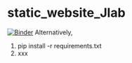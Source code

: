 # static_website_Jlab


[![Binder](https://mybinder.org/badge_logo.svg)](https://mybinder.org/v2/gh/Niloofar-Sh/static_website_Jlab/HEAD?urlpath=https%3A%2F%2Fgithub.com%2FNiloofar-Sh%2Fstatic_website_Jlab%2Fblob%2Fmaster%2FstudentInterface%2FstudentInterface6.ipynb)
Alternatively,

1. pip install -r requirements.txt
2. xxx

